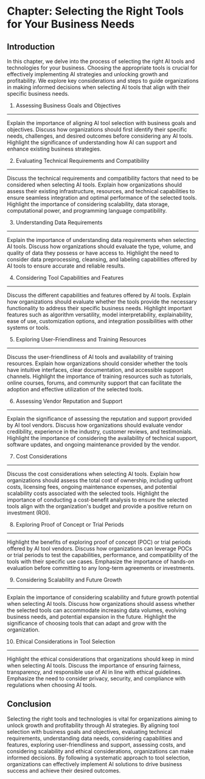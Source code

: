 Chapter: Selecting the Right Tools for Your Business Needs
==========================================================

Introduction
------------

In this chapter, we delve into the process of selecting the right AI tools and technologies for your business. Choosing the appropriate tools is crucial for effectively implementing AI strategies and unlocking growth and profitability. We explore key considerations and steps to guide organizations in making informed decisions when selecting AI tools that align with their specific business needs.

1. Assessing Business Goals and Objectives
------------------------------------------

Explain the importance of aligning AI tool selection with business goals and objectives. Discuss how organizations should first identify their specific needs, challenges, and desired outcomes before considering any AI tools. Highlight the significance of understanding how AI can support and enhance existing business strategies.

2. Evaluating Technical Requirements and Compatibility
------------------------------------------------------

Discuss the technical requirements and compatibility factors that need to be considered when selecting AI tools. Explain how organizations should assess their existing infrastructure, resources, and technical capabilities to ensure seamless integration and optimal performance of the selected tools. Highlight the importance of considering scalability, data storage, computational power, and programming language compatibility.

3. Understanding Data Requirements
----------------------------------

Explain the importance of understanding data requirements when selecting AI tools. Discuss how organizations should evaluate the type, volume, and quality of data they possess or have access to. Highlight the need to consider data preprocessing, cleansing, and labeling capabilities offered by AI tools to ensure accurate and reliable results.

4. Considering Tool Capabilities and Features
---------------------------------------------

Discuss the different capabilities and features offered by AI tools. Explain how organizations should evaluate whether the tools provide the necessary functionality to address their specific business needs. Highlight important features such as algorithm versatility, model interpretability, explainability, ease of use, customization options, and integration possibilities with other systems or tools.

5. Exploring User-Friendliness and Training Resources
-----------------------------------------------------

Discuss the user-friendliness of AI tools and availability of training resources. Explain how organizations should consider whether the tools have intuitive interfaces, clear documentation, and accessible support channels. Highlight the importance of training resources such as tutorials, online courses, forums, and community support that can facilitate the adoption and effective utilization of the selected tools.

6. Assessing Vendor Reputation and Support
------------------------------------------

Explain the significance of assessing the reputation and support provided by AI tool vendors. Discuss how organizations should evaluate vendor credibility, experience in the industry, customer reviews, and testimonials. Highlight the importance of considering the availability of technical support, software updates, and ongoing maintenance provided by the vendor.

7. Cost Considerations
----------------------

Discuss the cost considerations when selecting AI tools. Explain how organizations should assess the total cost of ownership, including upfront costs, licensing fees, ongoing maintenance expenses, and potential scalability costs associated with the selected tools. Highlight the importance of conducting a cost-benefit analysis to ensure the selected tools align with the organization's budget and provide a positive return on investment (ROI).

8. Exploring Proof of Concept or Trial Periods
----------------------------------------------

Highlight the benefits of exploring proof of concept (POC) or trial periods offered by AI tool vendors. Discuss how organizations can leverage POCs or trial periods to test the capabilities, performance, and compatibility of the tools with their specific use cases. Emphasize the importance of hands-on evaluation before committing to any long-term agreements or investments.

9. Considering Scalability and Future Growth
--------------------------------------------

Explain the importance of considering scalability and future growth potential when selecting AI tools. Discuss how organizations should assess whether the selected tools can accommodate increasing data volumes, evolving business needs, and potential expansion in the future. Highlight the significance of choosing tools that can adapt and grow with the organization.

10. Ethical Considerations in Tool Selection
--------------------------------------------

Highlight the ethical considerations that organizations should keep in mind when selecting AI tools. Discuss the importance of ensuring fairness, transparency, and responsible use of AI in line with ethical guidelines. Emphasize the need to consider privacy, security, and compliance with regulations when choosing AI tools.

Conclusion
----------

Selecting the right tools and technologies is vital for organizations aiming to unlock growth and profitability through AI strategies. By aligning tool selection with business goals and objectives, evaluating technical requirements, understanding data needs, considering capabilities and features, exploring user-friendliness and support, assessing costs, and considering scalability and ethical considerations, organizations can make informed decisions. By following a systematic approach to tool selection, organizations can effectively implement AI solutions to drive business success and achieve their desired outcomes.
